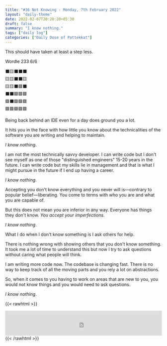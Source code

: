 ```yaml
---
title: "#36 Not Knowing - Monday, 7th February 2022"
layout: "daily-theme"
date: 2022-02-07T20:20:20+05:30
draft: false
summary: "I know nothing."
tags: ["daily log"]
categories: ["Daily Dose of Pottekkat"]
---
```


This should have taken at least a step less.

Wordle 233 6/6

⬛🟨⬛⬛⬛\
🟨🟨⬛⬛🟨\
🟨🟨⬛🟩⬛\
⬛⬛🟩🟩🟩\
🟩⬛🟩🟩🟩\
🟩🟩🟩🟩🟩

Being back behind an IDE even for a day does ground you a lot.

It hits you in the face with how little you know about the technicalities of the software you are writing and helping to maintain.

_I know nothing_.

I am not the most technically savvy developer. I can write code but I don't see myself as one of those "distinguished engineers" 15-20 years in the future. I can write code but my skills lie in management and that is what I might pursue in the future if I end up having a career.

_I know nothing_.

Accepting you don't know everything and you never will is—contrary to popular belief—liberating. You come to terms with who you are and what you are capable of.

But this does not mean you are inferior in any way. Everyone has things they don't know. _You accept your imperfections_.

_I know nothing_.

What I do when I don't know something is I ask others for help.

There is nothing wrong with showing others that you don't know something. It took me a lot of time to understand this but now I try to ask questions without caring what people will think.

I am writing more code now. The codebase is changing fast. There is no way to keep track of all the moving parts and you rely a lot on abstractions.

So, when it comes to you having to work on areas that are new to you, you would not know things and you would need to ask questions.

_I know nothing_.

{{< rawhtml >}}
<iframe src="https://open.spotify.com/embed/track/5FVd6KXrgO9B3JPmC8OPst?utm_source=generator&theme=0" width="100%" height="80" frameBorder="0" allowfullscreen="" allow="autoplay; clipboard-write; encrypted-media; fullscreen; picture-in-picture"></iframe>
{{< /rawhtml >}}
